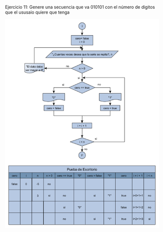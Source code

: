 Ejercicio 11:
Genere una secuencia que va 010101 con el número de digitos que el ususaio quiere que tenga

![](img/Dia%2011.bmp)